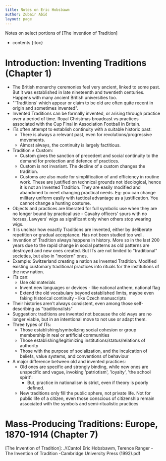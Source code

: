 ```yaml
---
title: Notes on Eric Hobsbawm
author: Zubair Abid
layout: page
---
```


Notes on select portions of [The Invention of Tradition]

- contents
{:toc}

# Introduction: Inventing Traditions (Chapter 1)

- The British monarchy ceremonies feel very ancient, linked to some past. But it
  was established in late nineteenth and twentieth centuries. Happens with many
  ancient British universities too.
- "'Traditions' which appear or claim to be old are often quite recent in origin
  and sometimes invented".
- Invented Traditions can be formally invented, or arising through practice over
  a period of time. Royal Christmas broadcast vs practices associated with the
  Cup Final in Association Football in Britain.
- ITs often attempt to establish continuity with a suitable historic past:
    - There is always a relevant past, even for revolutions/progressive 
      movements.
    - Almost always, the continuity is largely factitious.
- Tradition ≠ Custom:
    - Custom gives the sanction of precedent and social continuity to the
      demand for protection and defence of practices.
    - Custom is not invariant. The decline of a custom changes the tradition.
    - Customs are also made for simplification of and efficiency in routine
      work. These are justified on technical grounds not ideological, hence
      it is not an Invented Tradition. They are easily modified and abandoned to
      meet changing practical needs. Eg: you can change military uniform easily
      with tactical advantage as a justification. You cannot change a hunting
      costume.
- Objects and practices are liberated for full symbolic use when they are no
  longer bound by practical use - Cavalry officers' spurs with no horses,
  Lawyers' wigs as significant only when others stop wearing wigs.
- It is unclear how exactly Traditions are invented, either by deliberate
  repetition or gradual acceptance. Has not been studied too well.
- Invention of Tradition always happens in history. More so in the last 200
  years due to the rapid change in social patterns as old patterns are destroyed
  and new ones created. But ITs are not limited to "traditional" societies, but
  also in "modern" ones.
- Example: Switzerland creating a nation as Invented Tradition. Modified
  existing customary traditional practices into rituals for the institutions of
  the new nation.
- ITs can:
    - Use old materials
    - Invent new languages or devices - like national anthem, national flag
    - Extend the old vocabulary beyond established limits, maybe even faking
      historical continuity - like Czech manuscripts
- Their histories aren't always consistent, even among those self-describing as
  "traditionalists"
- Suggestion: traditions are invented not because the old ways are no longer
  viable, but in an intentional move to not use or adapt them.
- Three types of ITs:
    - Those establishing/symbolizing social cohesion or group membership in real
      or artificial communities
    - Those establishing/legitimizing institutions/status/relations of
      authority
    - Those with the purpose of socialization, and the inculcation of beliefs,
      value systems, and conventions of behaviour
- A major difference between old and invented practices:
    - Old ones are specific and strongly binding, while new ones are unspecific
      and vague, invoking 'patriotism', 'loyalty', 'the school spirit':
        - But, practice in nationalism is strict, even if theory is poorly
          defined.
    - New traditions only fill the public sphere, not private life. Not for
      public life of a citizen, even those conscious of citizenship remain
      associated with the symbols and semi-ritualistic practices

# Mass-Producing Traditions: Europe, 1870-1914 (Chapter 7)

[The Invention of Tradition]: ./(Canto) Eric Hobsbawm, Terence Ranger - The Invention of Tradition -Cambridge University Press (1992).pdf
